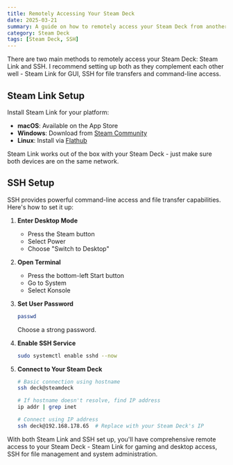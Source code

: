 ```yaml
---
title: Remotely Accessing Your Steam Deck
date: 2025-03-21
summary: A guide on how to remotely access your Steam Deck from another computer using Steam Link and SSH.
category: Steam Deck
tags: [Steam Deck, SSH]
---
```


There are two main methods to remotely access your Steam Deck: Steam Link and SSH. I recommend setting up both as they complement each other well - Steam Link for GUI, SSH for file transfers and command-line access.

## Steam Link Setup

Install Steam Link for your platform:
- **macOS**: Available on the App Store
- **Windows**: Download from [Steam Community](https://steamcommunity.com/app/353380/discussions/8/)
- **Linux**: Install via [Flathub](https://flathub.org/apps/com.valvesoftware.SteamLink)

Steam Link works out of the box with your Steam Deck - just make sure both devices are on the same network.

## SSH Setup

SSH provides powerful command-line access and file transfer capabilities. Here's how to set it up:

1. **Enter Desktop Mode**
   - Press the Steam button
   - Select Power
   - Choose "Switch to Desktop"

2. **Open Terminal**
   - Press the bottom-left Start button
   - Go to System
   - Select Konsole

3. **Set User Password**
   ```bash
   passwd
   ```
   Choose a strong password.

4. **Enable SSH Service**
   ```bash
   sudo systemctl enable sshd --now
   ```

5. **Connect to Your Steam Deck**
   ```bash
   # Basic connection using hostname
   ssh deck@steamdeck
   
   # If hostname doesn't resolve, find IP address
   ip addr | grep inet
   
   # Connect using IP address
   ssh deck@192.168.178.65  # Replace with your Steam Deck's IP
   ```

With both Steam Link and SSH set up, you'll have comprehensive remote access to your Steam Deck - Steam Link for gaming and desktop access, SSH for file management and system administration.